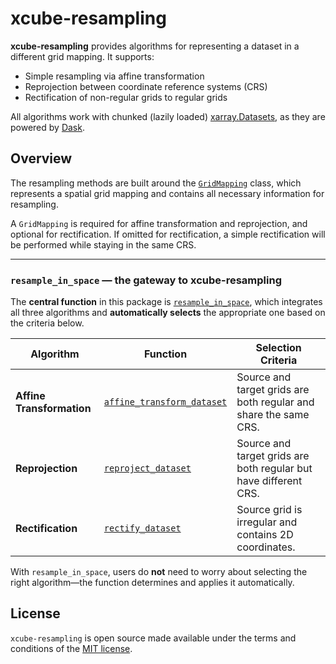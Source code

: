 # xcube-resampling

**xcube-resampling** provides algorithms for representing a dataset in a different
grid mapping. It supports:

- Simple resampling via affine transformation  
- Reprojection between coordinate reference systems (CRS)  
- Rectification of non-regular grids to regular grids  

All algorithms work with chunked (lazily loaded) [xarray.Datasets](https://docs.xarray.dev/en/stable/generated/xarray.Dataset.html),
as they are powered by [Dask](https://www.dask.org/).

## Overview

The resampling methods are built around the
[`GridMapping`](https://xcube-dev.github.io/xcube-resampling/api/#xcube_resampling.gridmapping.GridMapping)
class, which represents a spatial grid mapping and contains all necessary information
for resampling.  

A `GridMapping` is required for affine transformation and reprojection, and optional
for rectification. If omitted for rectification, a simple rectification will be
performed while staying in the same CRS.

---

### `resample_in_space` — the gateway to xcube-resampling

The **central function** in this package is
[`resample_in_space`](https://xcube-dev.github.io/xcube-resampling/api/#xcube_resampling.spatial.resample_in_space),
which integrates all three algorithms and **automatically selects** the appropriate one
based on the criteria below.

| Algorithm             | Function                                                                                                                      | Selection Criteria                                                                                   |
|-----------------------|-------------------------------------------------------------------------------------------------------------------------------|------------------------------------------------------------------------------------------------------|
| **Affine Transformation** | [`affine_transform_dataset`](https://xcube-dev.github.io/xcube-resampling/api/#xcube_resampling.affine.affine_transform_dataset) | Source and target grids are both regular and share the same CRS.                                    |
| **Reprojection**      | [`reproject_dataset`](https://xcube-dev.github.io/xcube-resampling/api/#xcube_resampling.reproject.reproject_dataset)         | Source and target grids are both regular but have different CRS.                                    |
| **Rectification**     | [`rectify_dataset`](https://xcube-dev.github.io/xcube-resampling/api/#xcube_resampling.rectify.rectify_dataset)               | Source grid is irregular and contains 2D coordinates.                                               |

With `resample_in_space`, users do **not** need to worry about selecting the right
algorithm—the function determines and applies it automatically.


## License

`xcube-resampling` is open source made available under the terms and conditions of the 
[MIT license](https://opensource.org/license/mit).


